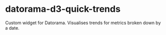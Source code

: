 # datorama-d3-quick-trends
 Custom widget for Datorama. Visualises trends for metrics broken down by a date.
